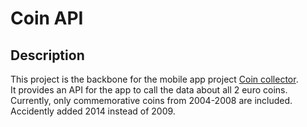 # Coin API
## Description
This project is the backbone for the mobile app project [Coin collector](https://github.com/Stroempell/coin-collector).  
It provides an API for the app to call the data about all 2 euro coins. Currently, only commemorative coins from 2004-2008 are included.  
Accidently added 2014 instead of 2009.